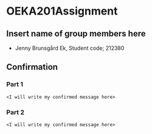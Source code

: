 # OEKA201Assignment

## Insert name of group members here

- Jenny Brunsgård Ek, Student code; 212380


## Confirmation
### Part 1
`<I will write my confirmed message here> `
### Part 2
`<I will write my confirmed message here> `





